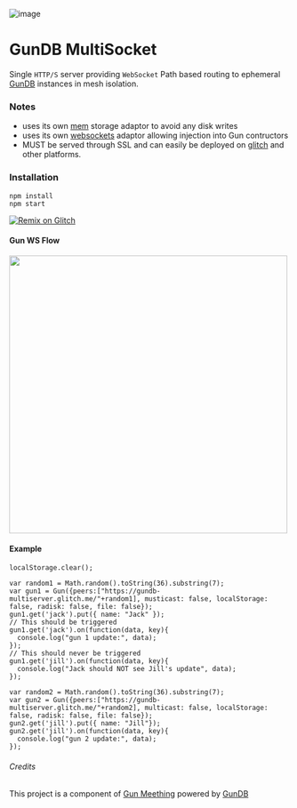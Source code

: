 ![image](https://user-images.githubusercontent.com/1423657/79577881-b6ae2480-80c5-11ea-925c-8d69c2168613.png)

# GunDB MultiSocket
Single `HTTP/S` server providing `WebSocket` Path based routing to ephemeral [GunDB](https://gun.eco) instances in mesh isolation.

### Notes
* uses its own [mem](https://github.com/meething/gundb-multisocket/blob/master/mem.js) storage adaptor to avoid any disk writes
* uses its own [websockets](https://github.com/meething/gundb-multisocket/blob/master/gun-ws.js) adaptor allowing injection into Gun contructors
* MUST be served through SSL and can easily be deployed on [glitch](https://glitch.com/~gundb-multiserver) and other platforms.


### Installation
```
npm install
npm start
```

[![Remix on Glitch](https://cdn.glitch.com/2703baf2-b643-4da7-ab91-7ee2a2d00b5b%2Fremix-button.svg)](https://glitch.com/edit/#!/import/github/https://github.com/meething/gundb-multisocket/gundb-multisocket)

#### Gun WS Flow

<img src="https://user-images.githubusercontent.com/1423657/79556065-d4b55e00-80a0-11ea-8a6a-b85aa0c90cf0.png" width=500/>

#### Example
```
localStorage.clear();

var random1 = Math.random().toString(36).substring(7);
var gun1 = Gun({peers:["https://gundb-multiserver.glitch.me/"+random1], musticast: false, localStorage: false, radisk: false, file: false});
gun1.get('jack').put({ name: "Jack" });
// This should be triggered
gun1.get('jack').on(function(data, key){
  console.log("gun 1 update:", data);
});
// This should never be triggered
gun1.get('jill').on(function(data, key){
  console.log("Jack should NOT see Jill's update", data);
});

var random2 = Math.random().toString(36).substring(7);
var gun2 = Gun({peers:["https://gundb-multiserver.glitch.me/"+random2], multicast: false, localStorage: false, radisk: false, file: false});
gun2.get('jill').put({ name: "Jill"});
gun2.get('jill').on(function(data, key){
  console.log("gun 2 update:", data);
});
```

###### Credits
This project is a component of [Gun Meething](https://github.com/meething/webrtc-gun) powered by [GunDB](https://gun.eco)


